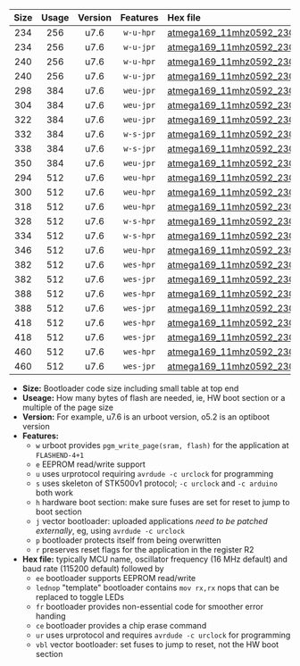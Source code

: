 |Size|Usage|Version|Features|Hex file|
|:-:|:-:|:-:|:-:|:--|
|234|256|u7.6|`w-u-hpr`|[atmega169_11mhz0592_230400bps_ur.hex](https://raw.githubusercontent.com/stefanrueger/urboot/main/atmega169_11mhz0592_230400bps_ur.hex)|
|234|256|u7.6|`w-u-jpr`|[atmega169_11mhz0592_230400bps_ur_vbl.hex](https://raw.githubusercontent.com/stefanrueger/urboot/main/atmega169_11mhz0592_230400bps_ur_vbl.hex)|
|240|256|u7.6|`w-u-hpr`|[atmega169_11mhz0592_230400bps_lednop_ur.hex](https://raw.githubusercontent.com/stefanrueger/urboot/main/atmega169_11mhz0592_230400bps_lednop_ur.hex)|
|240|256|u7.6|`w-u-jpr`|[atmega169_11mhz0592_230400bps_lednop_ur_vbl.hex](https://raw.githubusercontent.com/stefanrueger/urboot/main/atmega169_11mhz0592_230400bps_lednop_ur_vbl.hex)|
|298|384|u7.6|`weu-jpr`|[atmega169_11mhz0592_230400bps_ee_ur_vbl.hex](https://raw.githubusercontent.com/stefanrueger/urboot/main/atmega169_11mhz0592_230400bps_ee_ur_vbl.hex)|
|304|384|u7.6|`weu-jpr`|[atmega169_11mhz0592_230400bps_ee_lednop_ur_vbl.hex](https://raw.githubusercontent.com/stefanrueger/urboot/main/atmega169_11mhz0592_230400bps_ee_lednop_ur_vbl.hex)|
|322|384|u7.6|`weu-jpr`|[atmega169_11mhz0592_230400bps_ee_lednop_fr_ur_vbl.hex](https://raw.githubusercontent.com/stefanrueger/urboot/main/atmega169_11mhz0592_230400bps_ee_lednop_fr_ur_vbl.hex)|
|332|384|u7.6|`w-s-jpr`|[atmega169_11mhz0592_230400bps_vbl.hex](https://raw.githubusercontent.com/stefanrueger/urboot/main/atmega169_11mhz0592_230400bps_vbl.hex)|
|338|384|u7.6|`w-s-jpr`|[atmega169_11mhz0592_230400bps_lednop_vbl.hex](https://raw.githubusercontent.com/stefanrueger/urboot/main/atmega169_11mhz0592_230400bps_lednop_vbl.hex)|
|350|384|u7.6|`weu-jpr`|[atmega169_11mhz0592_230400bps_ee_lednop_fr_ce_ur_vbl.hex](https://raw.githubusercontent.com/stefanrueger/urboot/main/atmega169_11mhz0592_230400bps_ee_lednop_fr_ce_ur_vbl.hex)|
|294|512|u7.6|`weu-hpr`|[atmega169_11mhz0592_230400bps_ee_ur.hex](https://raw.githubusercontent.com/stefanrueger/urboot/main/atmega169_11mhz0592_230400bps_ee_ur.hex)|
|300|512|u7.6|`weu-hpr`|[atmega169_11mhz0592_230400bps_ee_lednop_ur.hex](https://raw.githubusercontent.com/stefanrueger/urboot/main/atmega169_11mhz0592_230400bps_ee_lednop_ur.hex)|
|318|512|u7.6|`weu-hpr`|[atmega169_11mhz0592_230400bps_ee_lednop_fr_ur.hex](https://raw.githubusercontent.com/stefanrueger/urboot/main/atmega169_11mhz0592_230400bps_ee_lednop_fr_ur.hex)|
|328|512|u7.6|`w-s-hpr`|[atmega169_11mhz0592_230400bps.hex](https://raw.githubusercontent.com/stefanrueger/urboot/main/atmega169_11mhz0592_230400bps.hex)|
|334|512|u7.6|`w-s-hpr`|[atmega169_11mhz0592_230400bps_lednop.hex](https://raw.githubusercontent.com/stefanrueger/urboot/main/atmega169_11mhz0592_230400bps_lednop.hex)|
|346|512|u7.6|`weu-hpr`|[atmega169_11mhz0592_230400bps_ee_lednop_fr_ce_ur.hex](https://raw.githubusercontent.com/stefanrueger/urboot/main/atmega169_11mhz0592_230400bps_ee_lednop_fr_ce_ur.hex)|
|382|512|u7.6|`wes-hpr`|[atmega169_11mhz0592_230400bps_ee.hex](https://raw.githubusercontent.com/stefanrueger/urboot/main/atmega169_11mhz0592_230400bps_ee.hex)|
|382|512|u7.6|`wes-jpr`|[atmega169_11mhz0592_230400bps_ee_vbl.hex](https://raw.githubusercontent.com/stefanrueger/urboot/main/atmega169_11mhz0592_230400bps_ee_vbl.hex)|
|388|512|u7.6|`wes-hpr`|[atmega169_11mhz0592_230400bps_ee_lednop.hex](https://raw.githubusercontent.com/stefanrueger/urboot/main/atmega169_11mhz0592_230400bps_ee_lednop.hex)|
|388|512|u7.6|`wes-jpr`|[atmega169_11mhz0592_230400bps_ee_lednop_vbl.hex](https://raw.githubusercontent.com/stefanrueger/urboot/main/atmega169_11mhz0592_230400bps_ee_lednop_vbl.hex)|
|418|512|u7.6|`wes-hpr`|[atmega169_11mhz0592_230400bps_ee_lednop_fr.hex](https://raw.githubusercontent.com/stefanrueger/urboot/main/atmega169_11mhz0592_230400bps_ee_lednop_fr.hex)|
|418|512|u7.6|`wes-jpr`|[atmega169_11mhz0592_230400bps_ee_lednop_fr_vbl.hex](https://raw.githubusercontent.com/stefanrueger/urboot/main/atmega169_11mhz0592_230400bps_ee_lednop_fr_vbl.hex)|
|460|512|u7.6|`wes-hpr`|[atmega169_11mhz0592_230400bps_ee_lednop_fr_ce.hex](https://raw.githubusercontent.com/stefanrueger/urboot/main/atmega169_11mhz0592_230400bps_ee_lednop_fr_ce.hex)|
|460|512|u7.6|`wes-jpr`|[atmega169_11mhz0592_230400bps_ee_lednop_fr_ce_vbl.hex](https://raw.githubusercontent.com/stefanrueger/urboot/main/atmega169_11mhz0592_230400bps_ee_lednop_fr_ce_vbl.hex)|

- **Size:** Bootloader code size including small table at top end
- **Useage:** How many bytes of flash are needed, ie, HW boot section or a multiple of the page size
- **Version:** For example, u7.6 is an urboot version, o5.2 is an optiboot version
- **Features:**
  + `w` urboot provides `pgm_write_page(sram, flash)` for the application at `FLASHEND-4+1`
  + `e` EEPROM read/write support
  + `u` uses urprotocol requiring `avrdude -c urclock` for programming
  + `s` uses skeleton of STK500v1 protocol; `-c urclock` and `-c arduino` both work
  + `h` hardware boot section: make sure fuses are set for reset to jump to boot section
  + `j` vector bootloader: uploaded applications *need to be patched externally*, eg, using `avrdude -c urclock`
  + `p` bootloader protects itself from being overwritten
  + `r` preserves reset flags for the application in the register R2
- **Hex file:** typically MCU name, oscillator frequency (16 MHz default) and baud rate (115200 default) followed by
  + `ee` bootloader supports EEPROM read/write
  + `lednop` "template" bootloader contains `mov rx,rx` nops that can be replaced to toggle LEDs
  + `fr` bootloader provides non-essential code for smoother error handing
  + `ce` bootloader provides a chip erase command
  + `ur` uses urprotocol and requires `avrdude -c urclock` for programming
  + `vbl` vector bootloader: set fuses to jump to reset, not the HW boot section
